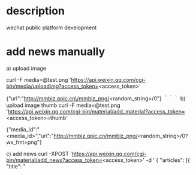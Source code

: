 # description
wechat public platform development

# add news manually

a) upload image

  curl -F media=@test.png 'https://api.weixin.qq.com/cgi-bin/media/uploadimg?access_token=<access_token>'

{"url":"http://mmbiz.qpic.cn\/mmbiz_png/<random_string>/0"}
｀｀｀
b) upload image thumb
curl -F media=@test.png 'https://api.weixin.qq.com/cgi-bin/material/add_material?access_token=<access_token>=thumb'

{"media_id":"<media_id>","url":"http://mmbiz.qpic.cn/mmbiz_png/<random_string>/0?wx_fmt=png"}

c) add news
curl -XPOST 'https://api.weixin.qq.com/cgi-bin/material/add_news?access_token=<access_token>' -d '
{
  "articles": [{
       "title": "<title>",
       "thumb_media_id": "<thumb_media_id>",
       "author": "<author>",
       "digest": "<digest>",
       "show_cover_pic": 0,
       "content": "<html_content>",
       "content_source_url": "<content_source_url>"
    }
 ]
}'

{"media_id":"_MzjDMw0urnYOx6NBiHLG-9H1jLAdJlBARbkcz4M8ys"}

d) get news
curl -XPOST 'https://api.weixin.qq.com/cgi-bin/material/get_material?access_token=<access_token>' -d '{"media_id":"_MzjDMw0urnYOx6NBiHLG-9H1jLAdJlBARbkcz4M8ys"}'

{
    "news_item": [
        {
            "title": "<title>",
            "author": "<author>",
            "digest": "<digest>",
            "content": "<html_content>",
            "content_source_url": "<content_source_url>",
            "thumb_media_id": "<thumb_media_id>",
            "show_cover_pic": 0,
            "url": "http://mp.weixin.qq.com/s?__biz=<random_string>==&mid=100000016&idx=1&sn=<random_string>#rd",
            "thumb_url": "http://mmbiz.qpic.cn/mmbiz_png/<random_string>/0?wx_fmt=png"
        }
    ],
    "create_time": 1473149647,
    "update_time": 1473149647
}
